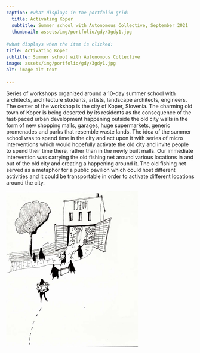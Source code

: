 ```yaml
---
caption: #what displays in the portfolio grid:
  title: Activating Koper
  subtitle: Summer school with Autonomous Collective, September 2021
  thumbnail: assets/img/portfolio/gdy/3gdy1.jpg
  
#what displays when the item is clicked:
title: Activating Koper
subtitle: Summer school with Autonomous Collective
image: assets/img/portfolio/gdy/3gdy1.jpg
alt: image alt text

---
```

Series of workshops organized around a 10-day summer school with architects, architecture students, artists, landscape architects, engineers. The center of the workshop is the city of Koper, Slovenia. The charming old town of Koper is being deserted by its residents as the consequence of the fast-paced urban development happening outside the old city walls in the form of new shopping malls, garages, huge supermarkets, generic promenades and parks that resemble waste lands. The idea of the summer school was to spend time in the city and act upon it with series of micro interventions which would hopefully activate the old city and invite people to spend their time there, rather than in the newly built malls. Our immediate intervention was carrying the old fishing net around various locations in and out of the old city and creating a happening around it. The old fishing net served as a metaphor for a public pavilion which could host different activities and it could be transportable in order to activate different locations around the city. 

<img src="assets/img/portfolio/gdy/2gdy.jpg" width="70%"/>
